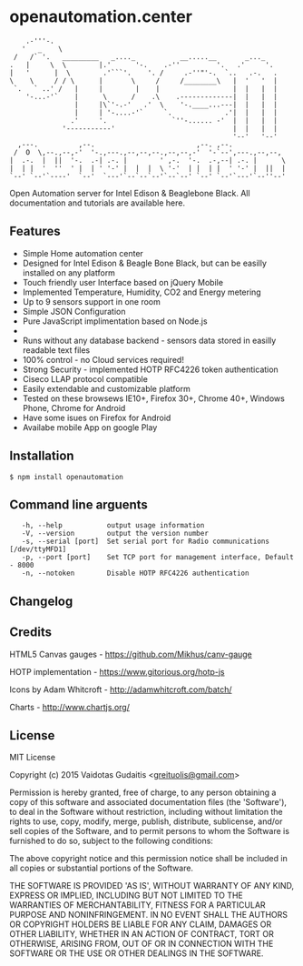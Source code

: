 # openautomation.center

```
    .-'''-.                                                        
   '   _    \                                                      
 /   /` '.   _________   _...._           __.....__       _..._    
.   |     \  \        |.'      '-.    .-''         '.   .'     '.  
|   '      |  \        .'```'.    '. /     .-''"'-.  `..   .-.   . 
\    \     / / \      |       \     /     /________\   |  '   '  | 
 `.   ` ..' /   |     |        |    |                  |  |   |  | 
    '-...-'`    |      \      /    .\    .-------------|  |   |  | 
                |     |\`'-.-'   .'  \    '-.____...---|  |   |  | 
                |     | '-....-'`     `.             .'|  |   |  | 
               .'     '.                `''-...... -'  |  |   |  | 
             '-----------'                             |  |   |  | 
                                                       '--'   '--' 
  ,---.          ,--.                         ,--. ,--.              
 /  O  \,--.,--,-'  '-.,---.,--,--,--.,--,--,-'  '-`--',---.,--,--,  
|  .-.  |  ||  '-.  .-| .-. |        ' ,-.  '-.  .-,--| .-. |      \ 
|  | |  '  ''  ' |  | ' '-' |  |  |  \ '-'  | |  | |  ' '-' |  ||  | 
`--' `--'`----'  `--'  `---'`--`--`--'`--`--' `--' `--'`---'`--''--' 

```

Open Automation server for Intel Edison &amp; Beaglebone Black.
All documentation and tutorials are available here.

## Features

* Simple Home automation center
* Designed for Intel Edison & Beagle Bone Black, but can be easilly installed on any platform
* Touch friendly user Interface based on jQuery Mobile
* Implemented Temperature, Humidity, CO2 and Energy metering
* Up to 9 sensors support in one room
* Simple JSON Configuration
* Pure JavaScript implimentation based on Node.js
* 
* Runs without any database backend - sensors data stored in easilly readable text files
* 100% control - no Cloud services required!
* Strong Security - implemented HOTP RFC4226 token authentication
* Ciseco LLAP protocol compatible
* Easily extendable and customizable platform
* Tested on these browsews IE10+, Firefox 30+, Chrome 40+, Windows Phone, Chrome for Android
* Have some isues on Firefox for Android
* Availabe mobile App on google Play



## Installation

    $ npm install openautomation



## Command line arguents
```
   -h, --help           output usage information
   -V, --version        output the version number
   -s, --serial [port]  Set serial port for Radio communications [/dev/ttyMFD1]
   -p, --port [port]    Set TCP port for management interface, Default - 8000
   -n, --notoken        Disable HOTP RFC4226 authentication
```



## Changelog


## Credits

HTML5 Canvas gauges - https://github.com/Mikhus/canv-gauge

HOTP implementation - https://www.gitorious.org/hotp-js

Icons by Adam Whitcroft - http://adamwhitcroft.com/batch/

Charts - http://www.chartjs.org/





## License

MIT License

Copyright (c) 2015 Vaidotas Gudaitis &lt;greituolis@gmail.com&gt;

Permission is hereby granted, free of charge, to any person obtaining
a copy of this software and associated documentation files (the
'Software'), to deal in the Software without restriction, including
without limitation the rights to use, copy, modify, merge, publish,
distribute, sublicense, and/or sell copies of the Software, and to
permit persons to whom the Software is furnished to do so, subject to
the following conditions:

The above copyright notice and this permission notice shall be
included in all copies or substantial portions of the Software.

THE SOFTWARE IS PROVIDED 'AS IS', WITHOUT WARRANTY OF ANY KIND,
EXPRESS OR IMPLIED, INCLUDING BUT NOT LIMITED TO THE WARRANTIES OF
MERCHANTABILITY, FITNESS FOR A PARTICULAR PURPOSE AND NONINFRINGEMENT.
IN NO EVENT SHALL THE AUTHORS OR COPYRIGHT HOLDERS BE LIABLE FOR ANY
CLAIM, DAMAGES OR OTHER LIABILITY, WHETHER IN AN ACTION OF CONTRACT,
TORT OR OTHERWISE, ARISING FROM, OUT OF OR IN CONNECTION WITH THE
SOFTWARE OR THE USE OR OTHER DEALINGS IN THE SOFTWARE.
